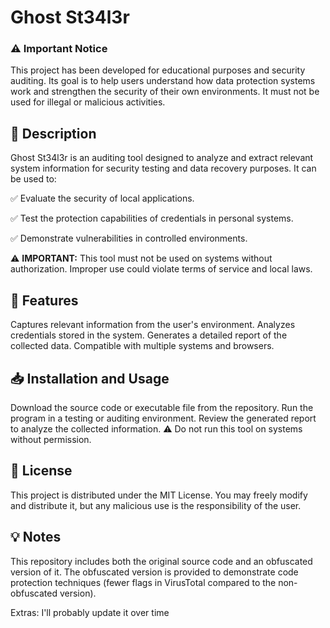 # **Ghost St34l3r**

### **⚠ Important Notice**
This project has been developed for educational purposes and security auditing. Its goal is to help users understand how data protection systems work and strengthen the security of their own environments. It must not be used for illegal or malicious activities.

## **📌 Description**
Ghost St34l3r is an auditing tool designed to analyze and extract relevant system information for security testing and data recovery purposes. It can be used to:

✅ Evaluate the security of local applications.

✅ Test the protection capabilities of credentials in personal systems.

✅ Demonstrate vulnerabilities in controlled environments.

⚠ **IMPORTANT:** This tool must not be used on systems without authorization. Improper use could violate terms of service and local laws.

## **🔧 Features**
Captures relevant information from the user's environment.
Analyzes credentials stored in the system.
Generates a detailed report of the collected data.
Compatible with multiple systems and browsers.

## **📥 Installation and Usage**
Download the source code or executable file from the repository.
Run the program in a testing or auditing environment.
Review the generated report to analyze the collected information.
⚠ Do not run this tool on systems without permission.

## **📜 License**
This project is distributed under the MIT License. You may freely modify and distribute it, but any malicious use is the responsibility of the user.

## **💡 Notes**
This repository includes both the original source code and an obfuscated version of it. The obfuscated version is provided to demonstrate code protection techniques (fewer flags in VirusTotal compared to the non-obfuscated version).

Extras: I'll probably update it over time
